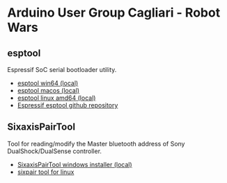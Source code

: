 # Arduino User Group Cagliari - Robot Wars

## esptool

Espressif SoC serial bootloader utility.

- [esptool win64 (local)](esptool-v4.7.0-win64.zip)
- [esptool macos (local)](esptool-v4.7.0-macos.zip)
- [esptool linux amd64 (local)](esptool-v4.7.0-linux-amd64.zip)
- [Espressif esptool github repository](https://github.com/espressif/esptool/releases/latest)

## SixaxisPairTool

Tool for reading/modify the Master bluetooth address of Sony DualShock/DualSense controller.

- [SixaxisPairTool windows installer (local)](SixaxisPairToolSetup-0.3.1.exe)
- [sixpair tool for linux](https://aur.archlinux.org/packages/sixpair)
